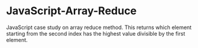 # JavaScript-Array-Reduce
JavaScript case study on array reduce method.
This returns which element starting from the second index has the highest value divisible by the first element.
